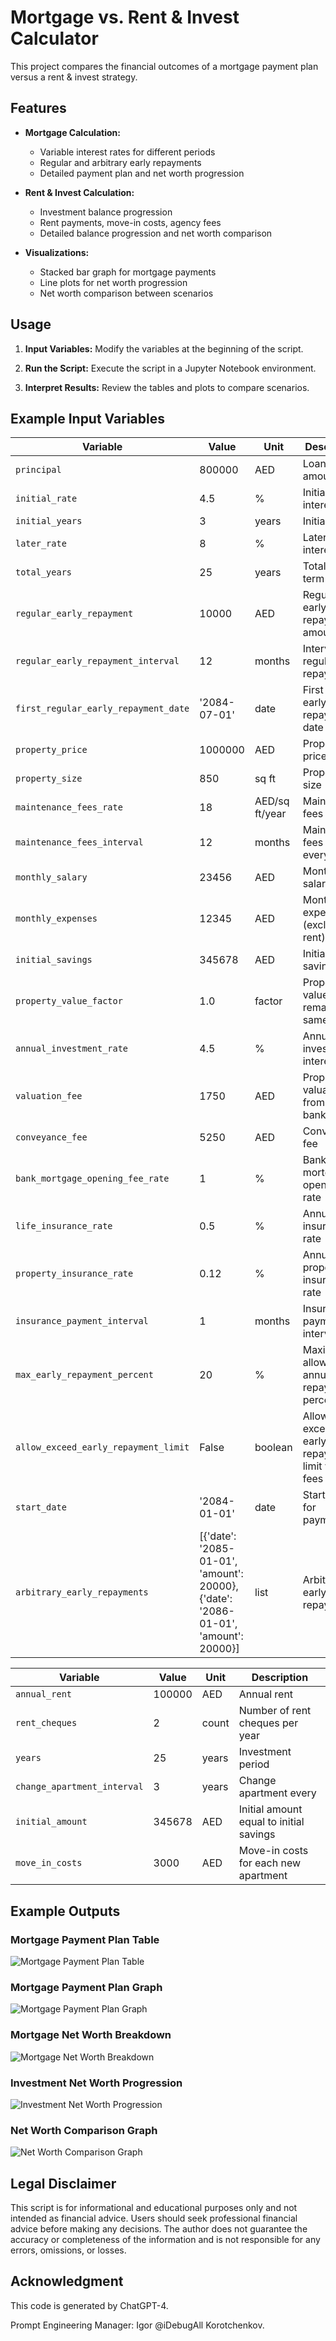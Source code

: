 # Mortgage vs. Rent & Invest Calculator

This project compares the financial outcomes of a mortgage payment plan versus a rent & invest strategy.

## Features

- **Mortgage Calculation:**
  - Variable interest rates for different periods
  - Regular and arbitrary early repayments
  - Detailed payment plan and net worth progression

- **Rent & Invest Calculation:**
  - Investment balance progression
  - Rent payments, move-in costs, agency fees
  - Detailed balance progression and net worth comparison

- **Visualizations:**
  - Stacked bar graph for mortgage payments
  - Line plots for net worth progression
  - Net worth comparison between scenarios

## Usage

1. **Input Variables:**
   Modify the variables at the beginning of the script.

2. **Run the Script:**
   Execute the script in a Jupyter Notebook environment.

3. **Interpret Results:**
   Review the tables and plots to compare scenarios.

## Example Input Variables

| Variable                              | Value                  | Unit    | Description                                           |
|---------------------------------------|------------------------|---------|-------------------------------------------------------|
| `principal`                           | 800000                 | AED     | Loan amount                                           |
| `initial_rate`                        | 4.5                    | %       | Initial interest rate                                 |
| `initial_years`                       | 3                      | years   | Initial period                                        |
| `later_rate`                          | 8                      | %       | Later interest rate                                   |
| `total_years`                         | 25                     | years   | Total loan term                                       |
| `regular_early_repayment`             | 10000                  | AED     | Regular early repayment amount                        |
| `regular_early_repayment_interval`    | 12                     | months  | Interval of regular early repayment                   |
| `first_regular_early_repayment_date`  | '2084-07-01'           | date    | First regular early repayment date                    |
| `property_price`                      | 1000000                | AED     | Property price                                        |
| `property_size`                       | 850                    | sq ft   | Property size                                         |
| `maintenance_fees_rate`               | 18                     | AED/sq ft/year | Maintenance fees rate                         |
| `maintenance_fees_interval`           | 12                     | months  | Maintenance fees paid every                           |
| `monthly_salary`                      | 23456                  | AED     | Monthly salary                                        |
| `monthly_expenses`                    | 12345                  | AED     | Monthly expenses (excluding rent)                     |
| `initial_savings`                     | 345678                 | AED     | Initial savings                                       |
| `property_value_factor`               | 1.0                    | factor  | Property value remains the same                       |
| `annual_investment_rate`              | 4.5                    | %       | Annual investment interest rate                       |
| `valuation_fee`                       | 1750                   | AED     | Property valuation fee from the bank                  |
| `conveyance_fee`                      | 5250                   | AED     | Conveyance fee                                        |
| `bank_mortgage_opening_fee_rate`      | 1                      | %       | Bank mortgage opening fee rate                        |
| `life_insurance_rate`                 | 0.5                    | %       | Annual life insurance rate                            |
| `property_insurance_rate`             | 0.12                   | %       | Annual property insurance rate                        |
| `insurance_payment_interval`          | 1                      | months  | Insurance payment interval                            |
| `max_early_repayment_percent`         | 20                     | %       | Maximum allowed annual early repayment percentage     |
| `allow_exceed_early_repayment_limit`  | False                  | boolean | Allow exceeding early repayment limit with fees       |
| `start_date`                          | '2084-01-01'           | date    | Start date for payments                               |
| `arbitrary_early_repayments`          | [{'date': '2085-01-01', 'amount': 20000}, {'date': '2086-01-01', 'amount': 20000}] | list | Arbitrary early repayments                           |

| Variable                              | Value                  | Unit    | Description                                           |
|---------------------------------------|------------------------|---------|-------------------------------------------------------|
| `annual_rent`                         | 100000                 | AED     | Annual rent                                           |
| `rent_cheques`                        | 2                      | count   | Number of rent cheques per year                       |
| `years`                               | 25                     | years   | Investment period                                     |
| `change_apartment_interval`           | 3                      | years   | Change apartment every                                |
| `initial_amount`                      | 345678                 | AED     | Initial amount equal to initial savings               |
| `move_in_costs`                       | 3000                   | AED     | Move-in costs for each new apartment                  |

## Example Outputs

### Mortgage Payment Plan Table
![Mortgage Payment Plan Table](docs/img/mortgage_plan_table.png)

### Mortgage Payment Plan Graph
![Mortgage Payment Plan Graph](docs/img/mortgage_payment_plan_graph.png)

### Mortgage Net Worth Breakdown
![Mortgage Net Worth Breakdown](docs/img/mortgage_net_worth_breakdown.png)

### Investment Net Worth Progression
![Investment Net Worth Progression](docs/img/investment_net_worth.png)

### Net Worth Comparison Graph
![Net Worth Comparison Graph](docs/img/net_worth_comparison_graph.png)

## Legal Disclaimer

This script is for informational and educational purposes only and not intended as financial advice. Users should seek professional financial advice before making any decisions. The author does not guarantee the accuracy or completeness of the information and is not responsible for any errors, omissions, or losses.

## Acknowledgment

This code is generated by ChatGPT-4.

Prompt Engineering Manager: Igor @iDebugAll Korotchenkov.
